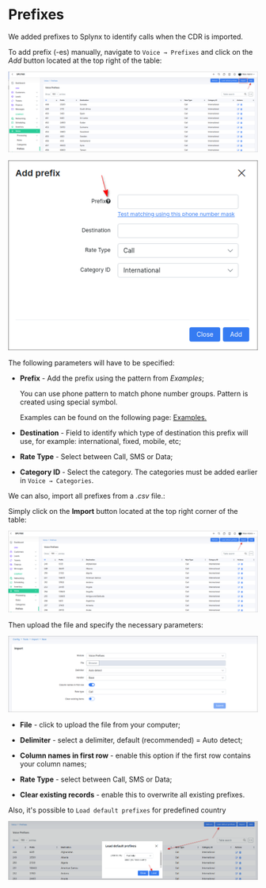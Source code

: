 Prefixes
========

We added prefixes to Splynx to identify calls when the CDR is imported.

To add prefix (-es) manually, navigate to `Voice → Prefixes` and click on the *Add* button located at the top right of the table:

![Add prefixes](add_prefixes.png)

![Create prefixes](create_prefixes.png)

The following parameters will have to be specified:

* **Prefix** - Add the prefix using the pattern from *Examples*;

  You can use phone pattern to match phone number groups.
  Pattern is created  using special symbol.

  Examples can be found on the following page:
  [Examples.](voice/prefixes/examples/simplified_prefixes_example.md)

* **Destination** - Field to identify which type of destination this prefix will use, for example: international, fixed, mobile, etc;


* **Rate Type** - Select between Call, SMS or Data;


* **Category ID** - Select the category. The categories must be added earlier in `Voice → Categories`.


We can also, import all prefixes from a *.csv* file.:

Simply click on the **Import** button located at the top right corner of the table:

![Add prefixes](import1.png)

Then upload the file and specify the necessary parameters:

![Import tool](import2.png)

* **File** -  click to upload the file from your computer;

* **Delimiter** - select a delimiter, default (recommended) = Auto detect;

* **Column names in first row** - enable this option if the first row contains your column names;

* **Rate Type** - select between Call, SMS or Data;

* **Clear existing records** - enable this to overwrite all existing prefixes.

Also, it's possible to `Load default prefixes` for predefined country

![load](load.png)
